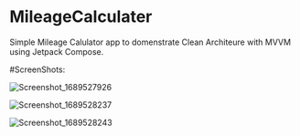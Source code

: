 # MileageCalculater
Simple Mileage Calulator app to domenstrate Clean Architeure with MVVM using Jetpack Compose.

#ScreenShots: 


![Screenshot_1689527926](https://github.com/EvaniRam/MileageCalculater/assets/6368710/7731100b-2476-4799-964e-8104669d7ea7)

![Screenshot_1689528237](https://github.com/EvaniRam/MileageCalculater/assets/6368710/3bfa5f21-cbcb-4e25-b24c-c3ea6b0261e1)

![Screenshot_1689528243](https://github.com/EvaniRam/MileageCalculater/assets/6368710/4ea3aac0-5a93-4e75-a8e4-7835cc91adb8)
